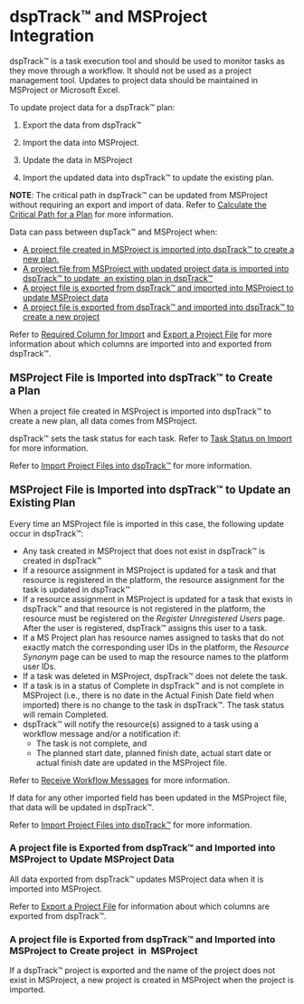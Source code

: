 # dspTrack™ and MSProject Integration

dspTrack™ is a task execution tool and should be used to monitor tasks
as they move through a workflow. It should not be used as a project
management tool. Updates to project data should be maintained in
MSProject or Microsoft Excel.

To update project data for a dspTrack™ plan:

1.  Export the data from dspTrack™

2.  Import the data into MSProject.

3.  Update the data in MSProject

4.  Import the updated data into dspTrack™ to update the existing plan.

**NOTE**: The critical path in dspTrack™ can be updated from MSProject
without requiring an export and import of data. Refer to [Calculate the
Critical Path for a Plan](Calculate_the_Critical_Path_for_a_Plan.htm)
for more information.

Data can pass between dspTack™ and MSProject when:

  - [A project file created in MSProject is imported into dspTrack™ to
    create a new
    plan.](#MSProject_File_is_Imported_into_dspTrack__to_Create_a_Plan)
  - [A project file from MSProject with updated project data is imported
    into dspTrack™ to update  an existing plan in
    dspTrack™](#MSProject_File_is_Imported_into_dspTrack__to_Update_an_Existing_Plan)
  - [A project file is exported from dspTrack™ and imported into
    MSProject to update MSProject
    data](#A_project_file_is_Exported_from_dspTrack__and_Imported_into_MSProject_to_Create_project__in__MSProject)
  - [A project file is exported from dspTrack™ and imported into
    dspTrack™ to create a new
    project](#A_project_file_is_Exported_from_dspTrack__and_Imported_into_MSProject_to_Update_MSProject_Data_)

Refer to [Required Column for
Import](Required_Columns_for_Import.htm)<span> </span>and [Export a
Project File](Export_a_Project_File.htm) for more information about
which columns are imported into and exported from
dspTrack™.

### <span id="MSProject_File_is_Imported_into_dspTrack__to_Create_a_Plan"></span><span style="font-size: 14.0pt;">MSProject File is Imported into dspTrack™ to Create a</span><span> </span><span class="Heading2Char" style="font-size: 14.0pt;">Plan</span>

<span>When a project file created in MSProject is imported into</span>
dspTrack™ to create a new plan, all data comes from MSProject.

dspTrack™ sets the task status for each task. Refer to [Task Status on
Import](../Page_Desc/Task_Status_on_Import.htm) for more information.

Refer to [Import Project Files into
dspTrack™](Import_Project_Files_into_dspTrack.htm) for more
information.

### <span id="MSProject_File_is_Imported_into_dspTrack__to_Update_an_Existing_Plan"></span><span style="font-size: 14.0pt;">MSProject File is Imported into dspTrack™ to Update an Existing</span><span> </span><span class="Heading2Char" style="font-size: 14.0pt;">Plan</span>

Every time an MSProject file is imported in this case, the following
update occur in dspTrack™:

  - Any task created in MSProject that does not exist in dspTrack™ is
    created in dspTrack™
  - If a resource assignment in MSProject is updated for a task and that
    resource is registered in the platform, the resource assignment for
    the task is updated in dspTrack™
  - If a resource assignment in MSProject is updated for a task that
    exists in dspTrack™ and that resource is not registered in the
    platform, the resource must be registered on the
    <span style="font-style: italic;">Register Unregistered Users</span>
    page. After the user is registered, dspTrack™ assigns this user to a
    task.
  - If a MS Project plan has resource names assigned to tasks that do
    not exactly match the corresponding user IDs in the platform, the
    <span style="font-style: italic;">Resource Synonym</span> page can
    be used to map the resource names to the platform user IDs.
  - If a task was deleted in MSProject, dspTrack™ does not delete the
    task.
  - If a task is in a status of Complete in dspTrack™ and is not
    complete in MSProject (i.e., there is no date in the Actual Finish
    Date field when imported) there is no change to the task in
    dspTrack™. The task status will remain Completed.
  - dspTrack™ will notify the resource(s) assigned to a task using a
    workflow message and/or a notification if:
      - The task is not complete, and
      - The planned start date, planned finish date, actual start date
        or actual finish date are updated in the MSProject file.

Refer to [Receive Workflow Messages](Receive_Workflow_Messages.htm) for
more information.

If data for any other imported field has been updated in the MSProject
file, that data will be updated in dspTrack™.

Refer to [Import Project Files into
dspTrack™](Import_Project_Files_into_dspTrack.htm) for more
information.

### <span id="A_project_file_is_Exported_from_dspTrack__and_Imported_into_MSProject_to_Update_MSProject_Data_"></span>A project file is Exported from dspTrack™ and Imported into MSProject to Update MSProject Data<span> </span>

All data exported from dspTrack™ updates MSProject data when it is
imported into MSProject.

Refer to [Export a Project File](Export_a_Project_File.htm) for
information about which columns are exported from
dspTrack™.

### <span id="A_project_file_is_Exported_from_dspTrack__and_Imported_into_MSProject_to_Create_project__in__MSProject"></span>A project file is Exported from dspTrack™ and Imported into MSProject to Create project<span> </span> in <span> </span>MSProject

If a dspTrack™ project is exported and the name of the project does not
exist in MSProject, a new project is created in MSProject when the
project is imported.
